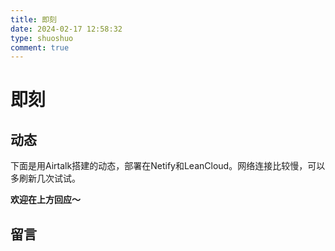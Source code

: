 ```yaml
---
title: 即刻
date: 2024-02-17 12:58:32
type: shuoshuo
comment: true
---
```

# 即刻
## 动态
下面是用Airtalk搭建的动态，部署在Netify和LeanCloud。网络连接比较慢，可以多刷新几次试试。
<!-- 引用 artitalk -->
<script type="text/javascript" src="https://unpkg.com/artitalk"></script>
<!-- 存放说说的容器 -->
<div id="artitalk_main"></div>
<script>
new Artitalk({
    appId: 'hce57yidLQZGQERYk73M34xr-gzGzoHsz', 
    appKey: 'CPpSmstP09uvyRt8jorO8G2z',
    serverURL: 'https://avoscloud.com',
    pagesize: '8',
    shuoPla: '有什么想说的嘛？',
    color1: '#ffffff', //自定义颜色，有几种方式
    color2: '#ffffff',
    color3: '#3b9a9c',
})
</script>

**欢迎在上方回应～**

## 留言
